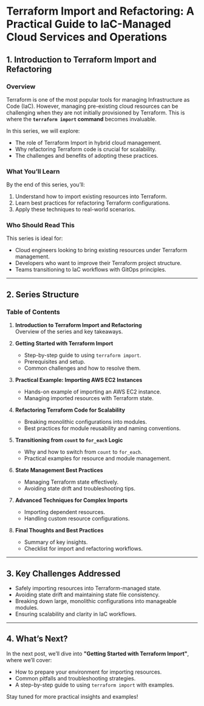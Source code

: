 # Terraform Import and Refactoring: A Practical Guide to IaC-Managed Cloud Services and Operations

## 1. Introduction to Terraform Import and Refactoring

### Overview
Terraform is one of the most popular tools for managing Infrastructure as Code (IaC). However, managing pre-existing cloud resources can be challenging when they are not initially provisioned by Terraform. This is where the **`terraform import` command** becomes invaluable.

In this series, we will explore:
- The role of Terraform Import in hybrid cloud management.
- Why refactoring Terraform code is crucial for scalability.
- The challenges and benefits of adopting these practices.

### What You’ll Learn
By the end of this series, you’ll:
1. Understand how to import existing resources into Terraform.
2. Learn best practices for refactoring Terraform configurations.
3. Apply these techniques to real-world scenarios.


### Who Should Read This
This series is ideal for:
- Cloud engineers looking to bring existing resources under Terraform management.
- Developers who want to improve their Terraform project structure.
- Teams transitioning to IaC workflows with GitOps principles.

---

## 2. Series Structure

### Table of Contents

1. **Introduction to Terraform Import and Refactoring**  
   Overview of the series and key takeaways.

2. **Getting Started with Terraform Import**  
   - Step-by-step guide to using `terraform import`.
   - Prerequisites and setup.
   - Common challenges and how to resolve them.

3. **Practical Example: Importing AWS EC2 Instances**  
   - Hands-on example of importing an AWS EC2 instance.
   - Managing imported resources with Terraform state.

4. **Refactoring Terraform Code for Scalability**  
   - Breaking monolithic configurations into modules.
   - Best practices for module reusability and naming conventions.

5. **Transitioning from `count` to `for_each` Logic**  
   - Why and how to switch from `count` to `for_each`.
   - Practical examples for resource and module management.


6. **State Management Best Practices**  
   - Managing Terraform state effectively.
   - Avoiding state drift and troubleshooting tips.

7. **Advanced Techniques for Complex Imports**  
   - Importing dependent resources.
   - Handling custom resource configurations.

8. **Final Thoughts and Best Practices**  
    - Summary of key insights.
    - Checklist for import and refactoring workflows.

---

## 3. Key Challenges Addressed

- Safely importing resources into Terraform-managed state.
- Avoiding state drift and maintaining state file consistency.
- Breaking down large, monolithic configurations into manageable modules.
- Ensuring scalability and clarity in IaC workflows.

---

## 4. What’s Next?

In the next post, we’ll dive into **"Getting Started with Terraform Import"**, where we’ll cover:
- How to prepare your environment for importing resources.
- Common pitfalls and troubleshooting strategies.
- A step-by-step guide to using `terraform import` with examples.

Stay tuned for more practical insights and examples!
